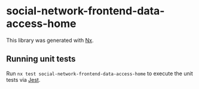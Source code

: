 # social-network-frontend-data-access-home

This library was generated with [Nx](https://nx.dev).

## Running unit tests

Run `nx test social-network-frontend-data-access-home` to execute the unit tests via [Jest](https://jestjs.io).
